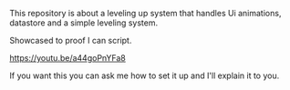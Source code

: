 This repository is about a leveling up system that handles Ui animations, datastore and a simple leveling system.

Showcased to proof I can script.

https://youtu.be/a44goPnYFa8

If you want this you can ask me how to set it up and I'll explain it to you.

